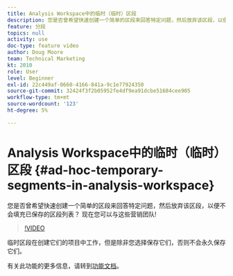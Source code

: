 ```yaml
---
title: Analysis Workspace中的临时（临时）区段
description: 您是否曾希望快速创建一个简单的区段来回答特定问题，然后放弃该区段，以便不会填充已保存的区段列表？ 现在您可以与这些营销团队!
feature: 分段
topics: null
activity: use
doc-type: feature video
author: Doug Moore
team: Technical Marketing
kt: 2010
role: User
level: Beginner
exl-id: 22c449af-0660-4166-841a-9c1e77924350
source-git-commit: 32424f3f2b05952fe4df9ea91dcbe51684cee905
workflow-type: tm+mt
source-wordcount: '123'
ht-degree: 5%

---
```


# Analysis Workspace中的临时（临时）区段 {#ad-hoc-temporary-segments-in-analysis-workspace}

您是否曾希望快速创建一个简单的区段来回答特定问题，然后放弃该区段，以便不会填充已保存的区段列表？ 现在您可以与这些营销团队!

>[!VIDEO](https://video.tv.adobe.com/v/23978/?quality=12)

临时区段在创建它们的项目中工作，但是除非您选择保存它们，否则不会永久保存它们。

有关此功能的更多信息，请转到[功能文档](https://marketing.adobe.com/resources/help/en_US/analytics/analysis-workspace/t_freeform-project-segment.html)。
